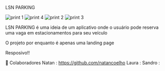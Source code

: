 LSN PARKING

![print 1](https://user-images.githubusercontent.com/99759469/211942177-75f7d17b-5ad2-4ef4-bf48-85e6c6f4ce53.PNG)
![print 4](https://user-images.githubusercontent.com/99759469/211942189-f64f7baf-93a0-417f-b5b2-5a3fe6c3a05d.PNG)
![print 2](https://user-images.githubusercontent.com/99759469/211942196-89abc44d-1559-4f6e-93aa-1320df4f5ead.PNG)
![print 3](https://user-images.githubusercontent.com/99759469/211942202-2cfcada7-1711-4176-a4b5-9e06942207fb.PNG)

LSN PARKING é uma ideia de um aplicativo onde o usuário pode reserva uma vaga em estacionamentos para seu veículo


O projeto por enquanto é apenas uma landing page

Resposivo!!

🤝 Colaboradores
Natan : https://github.com/natancoelho
Laura :
Sandro :

